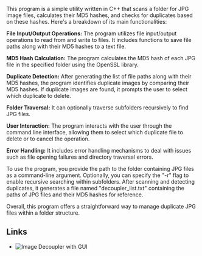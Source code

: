 This program is a simple utility written in C++ that scans a folder for JPG image files, calculates their MD5 hashes, and checks for duplicates based on these hashes. Here's a breakdown of its main functionalities:

__File Input/Output Operations:__ 
The program utilizes file input/output operations to read from and write to files. It includes functions to save file paths along with their MD5 hashes to a text file.

__MD5 Hash Calculation:__ 
The program calculates the MD5 hash of each JPG file in the specified folder using the OpenSSL library.

__Duplicate Detection:__ 
After generating the list of file paths along with their MD5 hashes, the program identifies duplicate images by comparing their MD5 hashes. If duplicate images are found, it prompts the user to select which duplicate to delete.

__Folder Traversal:__
It can optionally traverse subfolders recursively to find JPG files.

__User Interaction:__
The program interacts with the user through the command line interface, allowing them to select which duplicate file to delete or to cancel the operation.

__Error Handling:__ 
It includes error handling mechanisms to deal with issues such as file opening failures and directory traversal errors.

To use the program, you provide the path to the folder containing JPG files as a command-line argument. Optionally, you can specify the "-r" flag to enable recursive searching within subfolders. After scanning and detecting duplicates, it generates a file named "decoupler_list.txt" containing the paths of JPG files and their MD5 hashes for reference.

Overall, this program offers a straightforward way to manage duplicate JPG files within a folder structure.

## Links

* ![Image Decoupler with GUI](https://github.com/marcin-filipiak/gtkmm_ImageDecoupler)
